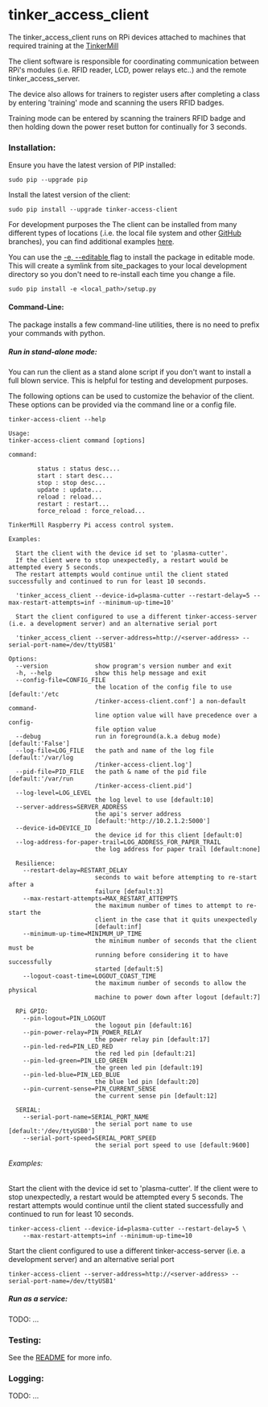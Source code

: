 # tinker_access_client

The tinker_access_client runs on RPi devices attached to machines that required training at the [TinkerMill](http://www.tinkermill.org)

The client software is responsible for coordinating communication between RPi's modules (i.e. RFID reader, LCD, power relays etc..) and the remote tinker_access_server.

The device also allows for trainers to register users after completing a class by entering 'training' mode and scanning the users RFID badges.

Training mode can be entered by scanning the trainers RFID badge and then holding down the power reset button for continually for 3 seconds.
### Installation:



Ensure you have the latest version of PIP installed:

```commandline
sudo pip --upgrade pip
```


Install the latest version of the client:
```commandline
sudo pip install --upgrade tinker-access-client 
```


For development purposes the The client can be installed from many different types of locations (.i.e. the local file system and other [GitHub](https://github.com) branches), you can find additional examples [here](http://www.developerfiles.com/pip-install-from-local-git-repository/).

You can use the [-e, --editable ](https://pip.pypa.io/en/latest/reference/pip_install/#cmdoption-e) flag to install the package in editable mode. This will create a symlink from site_packages to your local development directory so you don't need to re-install each time you change a file.
```commandline
sudo pip install -e <local_path>/setup.py 
```

#### Command-Line:
The package installs a few command-line utilities, there is no need to prefix your commands with python.

##### Run in stand-alone mode:

You can run the client as a stand alone script if you don't want to install a full blown service. This is helpful for testing and development purposes.

The following options can be used to customize the behavior of the client. These options can be provided via the command line or a config file.
```
tinker-access-client --help
```

```
Usage: 
tinker-access-client command [options]

command:

        status : status desc...
        start : start desc...
        stop : stop desc...
        update : update...
        reload : reload...
        restart : restart...
        force_reload : force_reload...

TinkerMill Raspberry Pi access control system.

Examples:

  Start the client with the device id set to 'plasma-cutter'.
  If the client were to stop unexpectedly, a restart would be attempted every 5 seconds.
  The restart attempts would continue until the client stated successfully and continued to run for least 10 seconds.

  'tinker_access_client --device-id=plasma-cutter --restart-delay=5 --max-restart-attempts=inf --minimum-up-time=10' 

  Start the client configured to use a different tinker-access-server (i.e. a development server) and an alternative serial port

  'tinker_access_client --server-address=http://<server-address> --serial-port-name=/dev/ttyUSB1' 

Options:
  --version             show program's version number and exit
  -h, --help            show this help message and exit
  --config-file=CONFIG_FILE
                        the location of the config file to use [default:'/etc
                        /tinker-access-client.conf'] a non-default command-
                        line option value will have precedence over a config-
                        file option value
  --debug               run in foreground(a.k.a debug mode) [default:'False']
  --log-file=LOG_FILE   the path and name of the log file [default:'/var/log
                        /tinker-access-client.log']
  --pid-file=PID_FILE   the path & name of the pid file [default:'/var/run
                        /tinker-access-client.pid']
  --log-level=LOG_LEVEL
                        the log level to use [default:10]
  --server-address=SERVER_ADDRESS
                        the api's server address
                        [default:'http://10.2.1.2:5000']
  --device-id=DEVICE_ID
                        the device id for this client [default:0]
  --log-address-for-paper-trail=LOG_ADDRESS_FOR_PAPER_TRAIL
                        the log address for paper trail [default:none]

  Resilience:
    --restart-delay=RESTART_DELAY
                        seconds to wait before attempting to re-start after a
                        failure [default:3]
    --max-restart-attempts=MAX_RESTART_ATTEMPTS
                        the maximum number of times to attempt to re-start the
                        client in the case that it quits unexpectedly
                        [default:inf]
    --minimum-up-time=MINIMUM_UP_TIME
                        the minimum number of seconds that the client must be
                        running before considering it to have successfully
                        started [default:5]
    --logout-coast-time=LOGOUT_COAST_TIME
                        the maximum number of seconds to allow the physical
                        machine to power down after logout [default:7]

  RPi GPIO:
    --pin-logout=PIN_LOGOUT
                        the logout pin [default:16]
    --pin-power-relay=PIN_POWER_RELAY
                        the power relay pin [default:17]
    --pin-led-red=PIN_LED_RED
                        the red led pin [default:21]
    --pin-led-green=PIN_LED_GREEN
                        the green led pin [default:19]
    --pin-led-blue=PIN_LED_BLUE
                        the blue led pin [default:20]
    --pin-current-sense=PIN_CURRENT_SENSE
                        the current sense pin [default:12]

  SERIAL:
    --serial-port-name=SERIAL_PORT_NAME
                        the serial port name to use [default:'/dev/ttyUSB0']
    --serial-port-speed=SERIAL_PORT_SPEED
                        the serial port speed to use [default:9600]

```

###### Examples:


Start the client with the device id set to 'plasma-cutter'.
If the client were to stop unexpectedly, a restart would be attempted every 5 seconds.
The restart attempts would continue until the client stated successfully and continued
to run for least 10 seconds.
```
tinker-access-client --device-id=plasma-cutter --restart-delay=5 \
    --max-restart-attempts=inf --minimum-up-time=10
```
Start the client configured to use a different tinker-access-server (i.e. a development server)
and an alternative serial port
```
tinker-access-client --server-address=http://<server-address> --serial-port-name=/dev/ttyUSB1'
```

##### Run as a service:

TODO: ...

### Testing:

See the [README](../tinker_access_client/tests/README.md) for more info.

### Logging:

TODO: ...
